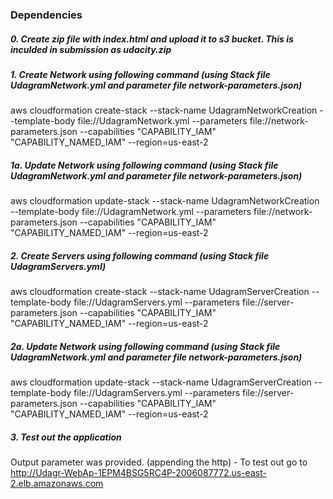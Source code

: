 ### Dependencies
##### 0. Create zip file with index.html and upload it to s3 bucket. This is inculded in submission as udacity.zip

##### 1. Create Network using following command (using Stack file UdagramNetwork.yml and parameter file network-parameters.json)
aws cloudformation create-stack --stack-name UdagramNetworkCreation --template-body file://UdagramNetwork.yml --parameters file://network-parameters.json --capabilities "CAPABILITY_IAM" "CAPABILITY_NAMED_IAM" --region=us-east-2

##### 1a. Update Network using following command (using Stack file UdagramNetwork.yml and parameter file network-parameters.json)
aws cloudformation update-stack --stack-name UdagramNetworkCreation --template-body file://UdagramNetwork.yml --parameters file://network-parameters.json --capabilities "CAPABILITY_IAM" "CAPABILITY_NAMED_IAM" --region=us-east-2

##### 2. Create Servers using following command (using Stack file UdagramServers.yml)
aws cloudformation create-stack --stack-name UdagramServerCreation --template-body file://UdagramServers.yml --parameters file://server-parameters.json --capabilities "CAPABILITY_IAM" "CAPABILITY_NAMED_IAM" --region=us-east-2

##### 2a. Update Network using following command (using Stack file UdagramNetwork.yml and parameter file network-parameters.json)
aws cloudformation update-stack --stack-name UdagramServerCreation --template-body file://UdagramServers.yml --parameters file://server-parameters.json --capabilities "CAPABILITY_IAM" "CAPABILITY_NAMED_IAM" --region=us-east-2

##### 3. Test out the application
Output parameter was provided. (appending the http) - To test out go to http://Udagr-WebAp-1EPM4BSG5RC4P-2006087772.us-east-2.elb.amazonaws.com



